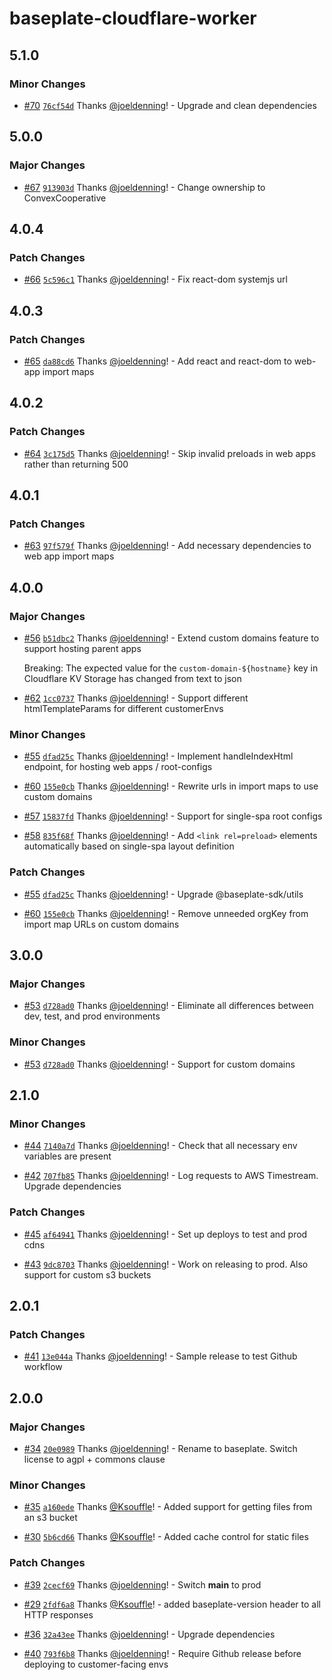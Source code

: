 # baseplate-cloudflare-worker

## 5.1.0

### Minor Changes

- [#70](https://github.com/ConvexCooperative/baseplate-cloudflare-worker/pull/70) [`76cf54d`](https://github.com/ConvexCooperative/baseplate-cloudflare-worker/commit/76cf54d76894989ae2523042802e2f735fce675d) Thanks [@joeldenning](https://github.com/joeldenning)! - Upgrade and clean dependencies

## 5.0.0

### Major Changes

- [#67](https://github.com/ConvexCooperative/baseplate-cloudflare-worker/pull/67) [`913903d`](https://github.com/ConvexCooperative/baseplate-cloudflare-worker/commit/913903dc2bdac62a60bc360f75f377302fee2a00) Thanks [@joeldenning](https://github.com/joeldenning)! - Change ownership to ConvexCooperative

## 4.0.4

### Patch Changes

- [#66](https://github.com/ConvexCooperative/baseplate-cloudflare-worker/pull/66) [`5c596c1`](https://github.com/ConvexCooperative/baseplate-cloudflare-worker/commit/5c596c188497a6526bba3825ace82a5f1a324898) Thanks [@joeldenning](https://github.com/joeldenning)! - Fix react-dom systemjs url

## 4.0.3

### Patch Changes

- [#65](https://github.com/ConvexCooperative/baseplate-cloudflare-worker/pull/65) [`da88cd6`](https://github.com/ConvexCooperative/baseplate-cloudflare-worker/commit/da88cd6baa3ffdaf9eeec5633c71f53508a126b0) Thanks [@joeldenning](https://github.com/joeldenning)! - Add react and react-dom to web-app import maps

## 4.0.2

### Patch Changes

- [#64](https://github.com/ConvexCooperative/baseplate-cloudflare-worker/pull/64) [`3c175d5`](https://github.com/ConvexCooperative/baseplate-cloudflare-worker/commit/3c175d5cca2fac28f91bf9c66a08ea25f1d274f2) Thanks [@joeldenning](https://github.com/joeldenning)! - Skip invalid preloads in web apps rather than returning 500

## 4.0.1

### Patch Changes

- [#63](https://github.com/ConvexCooperative/baseplate-cloudflare-worker/pull/63) [`97f579f`](https://github.com/ConvexCooperative/baseplate-cloudflare-worker/commit/97f579f1f3ca090935c77a1f04884fafc11c2b93) Thanks [@joeldenning](https://github.com/joeldenning)! - Add necessary dependencies to web app import maps

## 4.0.0

### Major Changes

- [#56](https://github.com/ConvexCooperative/baseplate-cloudflare-worker/pull/56) [`b51dbc2`](https://github.com/ConvexCooperative/baseplate-cloudflare-worker/commit/b51dbc20fbe7e06b7f3aeed0c4083f7be526f745) Thanks [@joeldenning](https://github.com/joeldenning)! - Extend custom domains feature to support hosting parent apps

  Breaking: The expected value for the `custom-domain-${hostname}` key in Cloudflare KV Storage has changed from text to json

* [#62](https://github.com/ConvexCooperative/baseplate-cloudflare-worker/pull/62) [`1cc0737`](https://github.com/ConvexCooperative/baseplate-cloudflare-worker/commit/1cc073745913dd71bd978e6fc1b4bb03e4417d99) Thanks [@joeldenning](https://github.com/joeldenning)! - Support different htmlTemplateParams for different customerEnvs

### Minor Changes

- [#55](https://github.com/ConvexCooperative/baseplate-cloudflare-worker/pull/55) [`dfad25c`](https://github.com/ConvexCooperative/baseplate-cloudflare-worker/commit/dfad25cafc5c15d1bab3e12a5b92954b2fa87d30) Thanks [@joeldenning](https://github.com/joeldenning)! - Implement handleIndexHtml endpoint, for hosting web apps / root-configs

* [#60](https://github.com/ConvexCooperative/baseplate-cloudflare-worker/pull/60) [`155e0cb`](https://github.com/ConvexCooperative/baseplate-cloudflare-worker/commit/155e0cb28d54bc01df9f1592ed149155007cc52a) Thanks [@joeldenning](https://github.com/joeldenning)! - Rewrite urls in import maps to use custom domains

- [#57](https://github.com/ConvexCooperative/baseplate-cloudflare-worker/pull/57) [`15837fd`](https://github.com/ConvexCooperative/baseplate-cloudflare-worker/commit/15837fdd80d239cc135709fb24981a11c8ef8daa) Thanks [@joeldenning](https://github.com/joeldenning)! - Support for single-spa root configs

* [#58](https://github.com/ConvexCooperative/baseplate-cloudflare-worker/pull/58) [`835f68f`](https://github.com/ConvexCooperative/baseplate-cloudflare-worker/commit/835f68ff4b4b05ea12d136ba2ae508ea92477757) Thanks [@joeldenning](https://github.com/joeldenning)! - Add `<link rel=preload>` elements automatically based on single-spa layout definition

### Patch Changes

- [#55](https://github.com/ConvexCooperative/baseplate-cloudflare-worker/pull/55) [`dfad25c`](https://github.com/ConvexCooperative/baseplate-cloudflare-worker/commit/dfad25cafc5c15d1bab3e12a5b92954b2fa87d30) Thanks [@joeldenning](https://github.com/joeldenning)! - Upgrade @baseplate-sdk/utils

* [#60](https://github.com/ConvexCooperative/baseplate-cloudflare-worker/pull/60) [`155e0cb`](https://github.com/ConvexCooperative/baseplate-cloudflare-worker/commit/155e0cb28d54bc01df9f1592ed149155007cc52a) Thanks [@joeldenning](https://github.com/joeldenning)! - Remove unneeded orgKey from import map URLs on custom domains

## 3.0.0

### Major Changes

- [#53](https://github.com/ConvexCooperative/baseplate-cloudflare-worker/pull/53) [`d728ad0`](https://github.com/ConvexCooperative/baseplate-cloudflare-worker/commit/d728ad0a6a42df4190e6670cf5fe4d2127d9a045) Thanks [@joeldenning](https://github.com/joeldenning)! - Eliminate all differences between dev, test, and prod environments

### Minor Changes

- [#53](https://github.com/ConvexCooperative/baseplate-cloudflare-worker/pull/53) [`d728ad0`](https://github.com/ConvexCooperative/baseplate-cloudflare-worker/commit/d728ad0a6a42df4190e6670cf5fe4d2127d9a045) Thanks [@joeldenning](https://github.com/joeldenning)! - Support for custom domains

## 2.1.0

### Minor Changes

- [#44](https://github.com/ConvexCooperative/baseplate-cloudflare-worker/pull/44) [`7140a7d`](https://github.com/ConvexCooperative/baseplate-cloudflare-worker/commit/7140a7d50d15e13ac4d5d2a8608dbd2a87ec7052) Thanks [@joeldenning](https://github.com/joeldenning)! - Check that all necessary env variables are present

* [#42](https://github.com/ConvexCooperative/baseplate-cloudflare-worker/pull/42) [`707fb85`](https://github.com/ConvexCooperative/baseplate-cloudflare-worker/commit/707fb85802015f26bb6e6d7ba6c41aee7f263e94) Thanks [@joeldenning](https://github.com/joeldenning)! - Log requests to AWS Timestream. Upgrade dependencies

### Patch Changes

- [#45](https://github.com/ConvexCooperative/baseplate-cloudflare-worker/pull/45) [`af64941`](https://github.com/ConvexCooperative/baseplate-cloudflare-worker/commit/af6494107e70356fced666138dcf0e56b011cfa5) Thanks [@joeldenning](https://github.com/joeldenning)! - Set up deploys to test and prod cdns

* [#43](https://github.com/ConvexCooperative/baseplate-cloudflare-worker/pull/43) [`9dc8703`](https://github.com/ConvexCooperative/baseplate-cloudflare-worker/commit/9dc870307f537c392c08869d742feb10e0a0af0b) Thanks [@joeldenning](https://github.com/joeldenning)! - Work on releasing to prod. Also support for custom s3 buckets

## 2.0.1

### Patch Changes

- [#41](https://github.com/ConvexCooperative/baseplate-cloudflare-worker/pull/41) [`13e044a`](https://github.com/ConvexCooperative/baseplate-cloudflare-worker/commit/13e044a1787910710ca25303176beb280ada778a) Thanks [@joeldenning](https://github.com/joeldenning)! - Sample release to test Github workflow

## 2.0.0

### Major Changes

- [#34](https://github.com/ConvexCooperative/baseplate-cloudflare-worker/pull/34) [`20e0989`](https://github.com/ConvexCooperative/baseplate-cloudflare-worker/commit/20e09897fb7d4c2a3869228fd041a5e93ae2669e) Thanks [@joeldenning](https://github.com/joeldenning)! - Rename to baseplate. Switch license to agpl + commons clause

### Minor Changes

- [#35](https://github.com/ConvexCooperative/baseplate-cloudflare-worker/pull/35) [`a160ede`](https://github.com/ConvexCooperative/baseplate-cloudflare-worker/commit/a160ede00756c1d6fdaee1c198cc2ed72fa27d56) Thanks [@Ksouffle](https://github.com/Ksouffle)! - Added support for getting files from an s3 bucket

* [#30](https://github.com/ConvexCooperative/baseplate-cloudflare-worker/pull/30) [`5b6cd66`](https://github.com/ConvexCooperative/baseplate-cloudflare-worker/commit/5b6cd66d43ecf4fc8889227f60451c6282a20c62) Thanks [@Ksouffle](https://github.com/Ksouffle)! - Added cache control for static files

### Patch Changes

- [#39](https://github.com/ConvexCooperative/baseplate-cloudflare-worker/pull/39) [`2cecf69`](https://github.com/ConvexCooperative/baseplate-cloudflare-worker/commit/2cecf69ab8e0872d135d38bb006b95d7a3bb84de) Thanks [@joeldenning](https://github.com/joeldenning)! - Switch **main** to prod

* [#29](https://github.com/ConvexCooperative/baseplate-cloudflare-worker/pull/29) [`2fdf6a8`](https://github.com/ConvexCooperative/baseplate-cloudflare-worker/commit/2fdf6a86cb3ad9669d6824d5c160a749ee005706) Thanks [@Ksouffle](https://github.com/Ksouffle)! - added baseplate-version header to all HTTP responses

- [#36](https://github.com/ConvexCooperative/baseplate-cloudflare-worker/pull/36) [`32a43ee`](https://github.com/ConvexCooperative/baseplate-cloudflare-worker/commit/32a43ee9d11d13edc17d564d60933de1cb48a2e3) Thanks [@joeldenning](https://github.com/joeldenning)! - Upgrade dependencies

* [#40](https://github.com/ConvexCooperative/baseplate-cloudflare-worker/pull/40) [`793f6b8`](https://github.com/ConvexCooperative/baseplate-cloudflare-worker/commit/793f6b8501a6cdd3c42a18053a945fabf909c261) Thanks [@joeldenning](https://github.com/joeldenning)! - Require Github release before deploying to customer-facing envs
